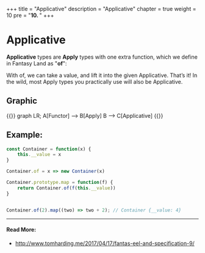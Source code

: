 +++
title = "Applicative"
description = "Applicative"
chapter = true
weight = 10
pre = "<b>10. </b>"
+++

# Applicative
**Applicative** types are **Apply** types with one extra function, which we define in Fantasy Land as "**of**":

With of, we can take a value, and lift it into the given Applicative. That’s it! In the wild, most Apply types you practically use will also be Applicative.

## Graphic
{{<mermaid align="center">}}
graph LR;
    A[Functor] --> B[Apply]
    B --> C[Applicative]
{{</mermaid>}}

## Example:
```js
const Container = function(x) {
    this.__value = x
}

Container.of = x => new Container(x)

Container.prototype.map = function(f) {
    return Container.of(f(this.__value))
}


Container.of(2).map((two) => two + 2); // Container {__value: 4}
```

---
#### Read More:
- http://www.tomharding.me/2017/04/17/fantas-eel-and-specification-9/
